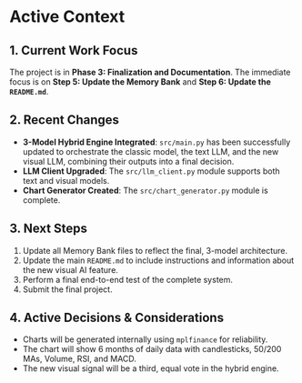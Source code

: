 # Active Context

## 1. Current Work Focus
The project is in **Phase 3: Finalization and Documentation**.
The immediate focus is on **Step 5: Update the Memory Bank** and **Step 6: Update the `README.md`**.

## 2. Recent Changes
- **3-Model Hybrid Engine Integrated**: `src/main.py` has been successfully updated to orchestrate the classic model, the text LLM, and the new visual LLM, combining their outputs into a final decision.
- **LLM Client Upgraded**: The `src/llm_client.py` module supports both text and visual models.
- **Chart Generator Created**: The `src/chart_generator.py` module is complete.

## 3. Next Steps
1.  Update all Memory Bank files to reflect the final, 3-model architecture.
2.  Update the main `README.md` to include instructions and information about the new visual AI feature.
3.  Perform a final end-to-end test of the complete system.
4.  Submit the final project.

## 4. Active Decisions & Considerations
- Charts will be generated internally using `mplfinance` for reliability.
- The chart will show 6 months of daily data with candlesticks, 50/200 MAs, Volume, RSI, and MACD.
- The new visual signal will be a third, equal vote in the hybrid engine.
